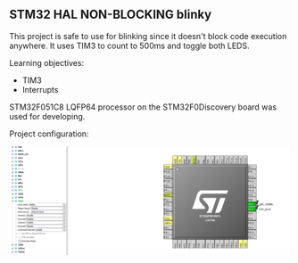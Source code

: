 ## STM32 HAL NON-BLOCKING blinky ##

This project is safe to use for blinking since it doesn't block code execution anywhere.
It uses TIM3 to count to 500ms and toggle both LEDS.

Learning objectives:
- TIM3
- Interrupts

STM32F051C8 LQFP64 processor on the STM32F0Discovery board was used for developing.

Project configuration:

![pinout](doc/mcu_conf.png "Pinout")